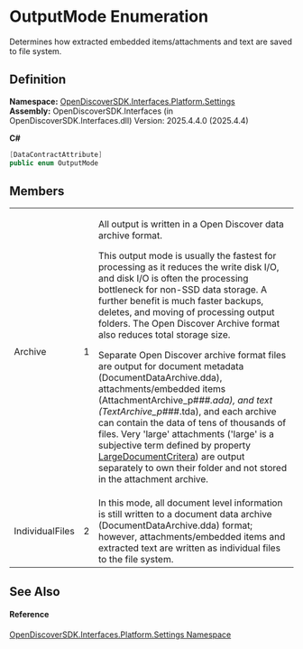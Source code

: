 # OutputMode Enumeration


Determines how extracted embedded items/attachments and text are saved to file system.



## Definition
**Namespace:** <a href="a4de3d25-b44d-10c7-9f7b-6e96e612f300">OpenDiscoverSDK.Interfaces.Platform.Settings</a>  
**Assembly:** OpenDiscoverSDK.Interfaces (in OpenDiscoverSDK.Interfaces.dll) Version: 2025.4.4.0 (2025.4.4)

**C#**
``` C#
[DataContractAttribute]
public enum OutputMode
```



## Members
<table>
<tr>
<td>Archive</td>
<td>1</td>
<td><p>All output is written in a Open Discover data archive format.</p><p>

This output mode is usually the fastest for processing as it reduces the write disk I/O, and disk I/O is often the processing bottleneck for non-SSD data storage. A further benefit is much faster backups, deletes, and moving of processing output folders. The Open Discover Archive format also reduces total storage size.</p><p>

Separate Open Discover archive format files are output for document metadata (DocumentDataArchive.dda), attachments/embedded items (AttachmentArchive_p#_##.ada), and text (TextArchive_p#_##.tda), and each archive can contain the data of tens of thousands of files. Very 'large' attachments ('large' is a subjective term defined by property <a href="90aee97f-a132-9d0b-5c91-d6ac2eb95ace">LargeDocumentCritera</a>) are output separately to own their folder and not stored in the attachment archive.</p></td></tr>
<tr>
<td>IndividualFiles</td>
<td>2</td>
<td>In this mode, all document level information is still written to a document data archive (DocumentDataArchive.dda) format; however, attachments/embedded items and extracted text are written as individual files to the file system.</td></tr>
</table>

## See Also


#### Reference
<a href="a4de3d25-b44d-10c7-9f7b-6e96e612f300">OpenDiscoverSDK.Interfaces.Platform.Settings Namespace</a>  
